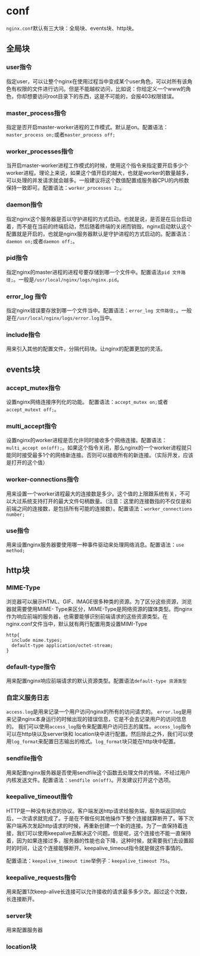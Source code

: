 # conf

`nginx.conf`默认有三大块：全局块、events块、http块。

## 全局块

### user指令

指定user，可以让整个nginx在使用过程当中变成某个user角色，可以对所有该角色有权限的文件进行访问。但是不能越权访问，比如说：你给定义一个www的角色，你却想要访问root目录下的东西，这是不可能的，会报403权限错误。

### master_process指令

指定是否开启master-worker进程的工作模式。默认是on。配置语法：`master_process on;`或者`master_process off;`

### worker_processes指令

当开启master-worker进程工作模式的时候，使用这个指令来指定要开启多少个worker进程。理论上来说，如果这个值开启的越大，也就是worker的数量越多，可以处理的并发请求就会越多。一般建议将这个数值配置成服务器CPU的内核数保持一致即可。配置语法：`worker_processes 2;`。

### daemon指令

指定nginx这个服务器是否以守护进程的方式启动。也就是说，是否是在后台启动着，而不是在当前的终端启动，然后随着终端的关闭而销毁。nginx启动默认这个配置就是开启的，也就是nginx服务器默认是守护进程的方式启动的。配置语法：`daemon on;`或者`daemon off;`。

### pid指令

指定nginx的master进程的进程号要存储到哪一个文件中。配置语法`pid 文件路径;`。一般是`/usr/local/nginx/logs/nginx.pid`。

### error_log 指令

指定nginx错误要存放到哪一个文件当中。配置语法：`error_log 文件路径;`。一般是在`/usr/local/nginx/logs/error.log`当中。

### include指令

用来引入其他的配置文件，分隔代码块。让nginx的配置更加的灵活。

## events块

### accept_mutex指令

设置nginx网络连接序列化的功能。
配置语法：`accept_mutex on;`或者`accept_mutext off;`。

### multi_accept指令

设置nginx的worker进程是否允许同时接收多个网络连接。配置语法：`multi_accept on(off);`。如果这个指令关闭，那么nginx的一个worker进程就只能同时接受最多1个的网络新连接。否则可以接收所有的新连接。（实际开发，应该是打开的这个值）

### worker-connections指令

用来设置一个worker进程最大的连接数是多少。这个值的上限跟系统有关，不可以大过系统支持打开的最大文件句柄数量。（注意：这里的连接数指的不仅仅是和前端之间的连接数，是包括所有可能的连接数）。配置语法：`worker_connections  number;`

### use指令

用来设置nginx服务器要使用哪一种事件驱动来处理网络消息。配置语法：`use method;`

## http块

### MIME-Type

浏览器可以展示HTML、GIF、IMAGE很多种类的资源。为了区分这些资源，浏览器就需要使用MIME- Type来区分，MIME-Type是网络资源的媒体类型。而nginx作为响应前端的服务器，也需要能够识别前端请求的这些资源类型。在nginx.conf文件当中，默认就有两行配置用类设置MIMI-Type

```?nginx
http{
  include mime.types;
  default-type application/octet-stream;
}
```

### default-type指令

用来配置nginx响应前端请求的默认资源类型。配置语法`default-type 资源类型`

### 自定义服务日志

`access.log`是用来记录一个用户访问nginx的所有的访问请求的。
`error.log`是用来记录nginx本身运行的时候出现的错误信息，它是不会去记录用户的访问信息的。
我们可以使用`access_log`指令来配置用户访问日志的属性。`access_log`指令可以在http块以及server块和 location块中进行配置。然后除此之外，我们可以使用`log_format`来配置日志输出的格式。`log_format`块只能在http块中配置。

### sendfile指令

用来配置nginx服务器是否使用sendfile这个函数去处理文件的传输。不经过用户内核发送文件。配置语法：`sendfile on(off)`。开发建议打开这个选项。

### keepalive_timeout指令

HTTP是一种没有状态的协议。客户端发送http请求给服务端，服务端返回响应后，一次请求就完成了。于是在不做任何其他操作下整个连接就算断开了。等下次客户端再次发起http请求的时候，再重新创建一个新的连接。为了一直保持着连接，我们可以使用keepalive去解决这个问题。但是呢，这个连接也不能一直保持着，因为如果连接过多，服务器的性能也会下降，这种时候，就需要我们去设置超时的时间，让这个连接能够断开。keepalive_timeout指令就是做这件事情的。

配置语法：`keepalive_timeout time`举例子：`keepalive_timeout 75s`。

### keepalive_requests指令

用来配置1次keep-alive长连接可以允许接收的请求最多多少次。超过这个次数，长连接断开。

### server块

用来配置服务器

### location块
